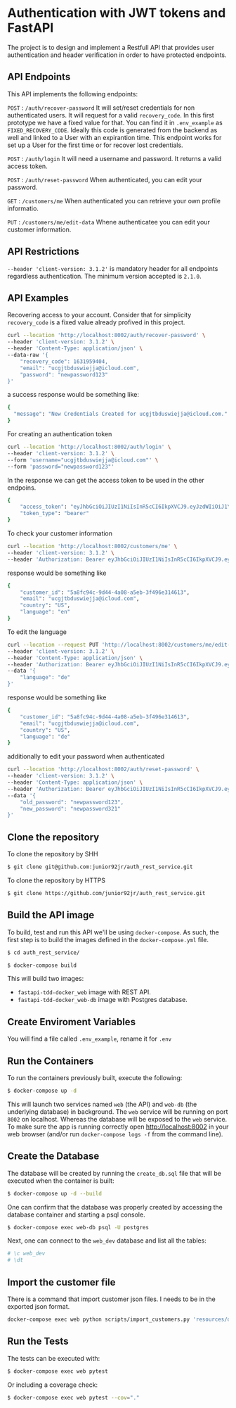# Authentication with JWT tokens and FastAPI

The project is to design and implement a Restfull API that provides user authentication and header verification in order to have protected endpoints.

## API Endpoints

This API implements the following endpoints:

`POST` : `/auth/recover-password` It will set/reset credentials for non authenticated users. It will request for a valid `recovery_code`. In this first prototype we have a fixed value for that. You can find it in `.env_example` as `FIXED_RECOVERY_CODE`. Ideally this code is generated from the backend as well and linked to a User with an expirantion time. This endpoint works for set up a User for the first time or for recover lost credentials.

`POST` : `/auth/login` It will need a username and password. It returns a valid access token.

`POST` : `/auth/reset-password` When authenticated, you can edit your password.

`GET` : `/customers/me` When authenticated you can retrieve your own profile informatio.

`PUT` : `/customers/me/edit-data` Whene authenticatee you can edit your customer information.

## API Restrictions
`--header 'client-version: 3.1.2'` is mandatory header for all endpoints regardless authentication. The minimum version accepted is `2.1.0`.

## API Examples

Recovering access to your account. Consider that for simplicity `recovery_code` is a fixed value already profived in this project.

```bash
curl --location 'http://localhost:8002/auth/recover-password' \
--header 'client-version: 3.1.2' \
--header 'Content-Type: application/json' \
--data-raw '{
    "recovery_code": 1631959404,
    "email": "ucgjtbduswiejja@icloud.com",
    "password": "newpassword123"
}'
```

a success response would be something like:

```bash
{
  "message": "New Credentials Created for ucgjtbduswiejja@icloud.com."
}
```

For creating an authentication token
```bash
curl --location 'http://localhost:8002/auth/login' \
--header 'client-version: 3.1.2' \
--form 'username="ucgjtbduswiejja@icloud.com"' \
--form 'password="newpassword123"'
```

In the response we can get the access token to be used in the other endpoins.
```bash
{
    "access_token": "eyJhbGciOiJIUzI1NiIsInR5cCI6IkpXVCJ9.eyJzdWIiOiJ1Y2dqdGJkdXN3aWVqamFAaWNsb3VkLmNvbSIsImV4cCI6MTcwOTE5MzUxOX0.N_CkArOmADj8CvGf_Bq6hS-Z038KhEQ3lc-iolrEj6M",
    "token_type": "bearer"
}
```

To check your customer information
```bash
curl --location 'http://localhost:8002/customers/me' \
--header 'client-version: 3.1.2' \
--header 'Authorization: Bearer eyJhbGciOiJIUzI1NiIsInR5cCI6IkpXVCJ9.eyJzdWIiOiJ1Y2dqdGJkdXN3aWVqamFAaWNsb3VkLmNvbSIsImV4cCI6MTcwOTE5Mzg3OX0.vgYgyTT3JBLyOLq9vickwhVs6MDceFyR03-CwPVI4pc'
```

response would be something like

```bash
{
    "customer_id": "5a8fc94c-9d44-4a08-a5eb-3f496e314613",
    "email": "ucgjtbduswiejja@icloud.com",
    "country": "US",
    "language": "en"
}
```

To edit the language 

```bash
curl --location --request PUT 'http://localhost:8002/customers/me/edit-data' \
--header 'client-version: 3.1.2' \
--header 'Content-Type: application/json' \
--header 'Authorization: Bearer eyJhbGciOiJIUzI1NiIsInR5cCI6IkpXVCJ9.eyJzdWIiOiJ1Y2dqdGJkdXN3aWVqamFAaWNsb3VkLmNvbSIsImV4cCI6MTcwOTE5Mzg3OX0.vgYgyTT3JBLyOLq9vickwhVs6MDceFyR03-CwPVI4pc' \
--data '{
    "language": "de"
}'
```

response would be something like

```bash
{
    "customer_id": "5a8fc94c-9d44-4a08-a5eb-3f496e314613",
    "email": "ucgjtbduswiejja@icloud.com",
    "country": "US",
    "language": "de"
}
```

additionally to edit your password when authenticated

```bash
curl --location 'http://localhost:8002/auth/reset-password' \
--header 'client-version: 3.1.2' \
--header 'Content-Type: application/json' \
--header 'Authorization: Bearer eyJhbGciOiJIUzI1NiIsInR5cCI6IkpXVCJ9.eyJzdWIiOiJ1Y2dqdGJkdXN3aWVqamFAaWNsb3VkLmNvbSIsImV4cCI6MTcwOTE5Mzg3OX0.vgYgyTT3JBLyOLq9vickwhVs6MDceFyR03-CwPVI4pc' \
--data '{
    "old_password": "newpassword123",
    "new_password": "newpassword321"
}'
```

## Clone the repository

To clone the repository by SHH

```bash
$ git clone git@github.com:junior92jr/auth_rest_service.git
```

To clone the repository by HTTPS

```bash
$ git clone https://github.com/junior92jr/auth_rest_service.git
```

## Build the API image

To build, test and run this API we'll be using `docker-compose`. As such, the first step
is to build the images defined in the `docker-compose.yml` file.

```bash
$ cd auth_rest_service/
```

```bash
$ docker-compose build
```

This will build two images:

- `fastapi-tdd-docker_web` image with REST API.
- `fastapi-tdd-docker_web-db` image with Postgres database.

## Create Enviroment Variables

You will find a file called `.env_example`, rename it for `.env`


## Run the Containers
 
To run the containers previously built, execute the following:
 
```bash
$ docker-compose up -d
```

This will launch two services named `web` (the API) and `web-db` (the underlying 
database) in background. The `web` service will be running on port `8002` on localhost. 
Whereas the database will be exposed to the `web` service. To make sure the
app is running correctly open [http://localhost:8002](http://localhost:8002) in 
your web browser (and/or run `docker-compose logs -f` from the command line).

## Create the Database

The database will be created by running the `create_db.sql` file that will be 
executed when the container is built:

```bash
$ docker-compose up -d --build
```

One can confirm that the database was properly created by accessing the database container
and starting a psql console.

```bash
$ docker-compose exec web-db psql -U postgres
```

Next, one can connect to the `web_dev` database and list all the tables:

```bash
# \c web_dev
# \dt
```

## Import the customer file

There is a command that import customer json files. I needs to be in the exported json format.

```bash
docker-compose exec web python scripts/import_customers.py 'resources/data/customer_export.json'
```

## Run the Tests

The tests can be executed with:

```bash
$ docker-compose exec web pytest
```

Or including a coverage check:

```bash
$ docker-compose exec web pytest --cov="."
```
